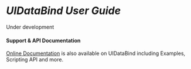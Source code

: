 # **_UIDataBind User Guide_**

Under development

#### **Support & API Documentation**

[Online Documentation](https://github.com/MerlinDS/UIDataBind/wiki) is also available on UIDataBind including Examples, Scripting API and more.


